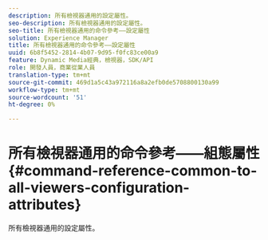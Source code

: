 ```yaml
---
description: 所有檢視器通用的設定屬性。
seo-description: 所有檢視器通用的設定屬性。
seo-title: 所有檢視器通用的命令參考——設定屬性
solution: Experience Manager
title: 所有檢視器通用的命令參考——設定屬性
uuid: 6b8f5452-2814-4b07-9d95-f0fc83ce00a9
feature: Dynamic Media經典，檢視器，SDK/API
role: 開發人員，商業從業人員
translation-type: tm+mt
source-git-commit: 469d1a5c43a972116a8a2efb0de5708800130a99
workflow-type: tm+mt
source-wordcount: '51'
ht-degree: 0%

---
```



# 所有檢視器通用的命令參考——組態屬性{#command-reference-common-to-all-viewers-configuration-attributes}

所有檢視器通用的設定屬性。


